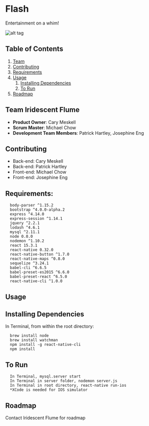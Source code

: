 # Flash

Entertainment on a whim!

![alt tag](http://www.carymeskell.com/portfolio/flashPortfolio.jpg)

## Table of Contents

1. [Team](#team)
2. [Contributing](#contributing)
3. [Requirements](#requirements)
4. [Usage](#usage)
    1. [Installing Dependencies](#installing-dependencies)
    2. [To Run](#to-run)
5. [Roadmap](#roadmap)

## Team Iridescent Flume

  - __Product Owner__: Cary Meskell
  - __Scrum Master__: Michael Chow
  - __Development Team Members__: Patrick Hartley, Josephine Eng

## Contributing

  - Back-end: Cary Meskell
  - Back-end: Patrick Hartley
  - Front-end: Michael Chow
  - Front-end: Josephine Eng

## Requirements:

      body-parser ^1.15.2
      bootstrap ^4.0.0-alpha.2
      express ^4.14.0
      express-session ^1.14.1
      jquery ^2.2.1
      lodash ^4.6.1
      mysql ^2.11.1
      node 0.0.0
      nodemon ^1.10.2
      react 15.3.1
      react-native 0.32.0
      react-native-button ^1.7.0
      react-native-maps ^0.8.0
      sequelize ^3.24.1
      babel-cli ^6.6.5
      babel-preset-es2015 ^6.6.0
      babel-preset-react ^6.5.0
      react-native-cli ^1.0.0

## Usage

## Installing Dependencies

  In Terminal, from within the root directory:

      brew install node
      brew install watchman
      npm install -g react-native-cli
      npm install

## To Run

      In Terminal, mysql.server start
      In Terminal in server folder, nodemon server.js
      In Terminal in root directory, react-native run-ios
      *XCode is needed for IOS simulator

## Roadmap

  Contact Iridescent Flume for roadmap
